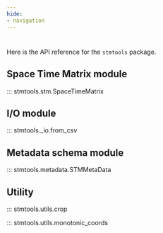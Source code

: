 ```yaml
---
hide:
- navigation
---
```

#

Here is the API reference for the `stmtools` package.

## **Space Time Matrix module**

::: stmtools.stm.SpaceTimeMatrix

## **I/O module**

::: stmtools._io.from_csv

## **Metadata schema module**

::: stmtools.metadata.STMMetaData

## **Utility**

::: stmtools.utils.crop

::: stmtools.utils.monotonic_coords
